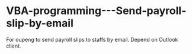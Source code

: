 VBA-programming---Send-payroll-slip-by-email
============================================

For oupeng to send payroll slips to staffs by email. Depend on Outlook client.
